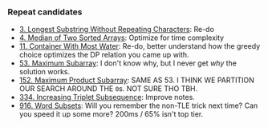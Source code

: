 ### Repeat candidates

* [3. Longest Substring Without Repeating Characters](https://leetcode.com/problems/longest-substring-without-repeating-characters/): Re-do
* [4. Median of Two Sorted Arrays](https://leetcode.com/problems/median-of-two-sorted-arrays/): Optimize for time complexity
* [11. Container With Most Water](https://leetcode.com/problems/container-with-most-water): Re-do, better understand how the greedy choice optimizes the DP relation you came up with.
* [53. Maximum Subarray](https://leetcode.com/problems/maximum-subarray): I don't know why, but I never get _why_ the solution works.
* [152. Maximum Product Subarray](https://leetcode.com/problems/maximum-product-subarray/): SAME AS 53. I THINK WE PARTITION OUR SEARCH AROUND THE `0`s. NOT SURE THO TBH.
* [334. Increasing Triplet Subsequence](https://leetcode.com/problems/increasing-triplet-subsequence): Improve notes.
* [916. Word Subsets](https://leetcode.com/problems/word-subsets/): Will you remember the non-TLE trick next time? Can you speed it up some more? 200ms / 65% isn't top tier.
